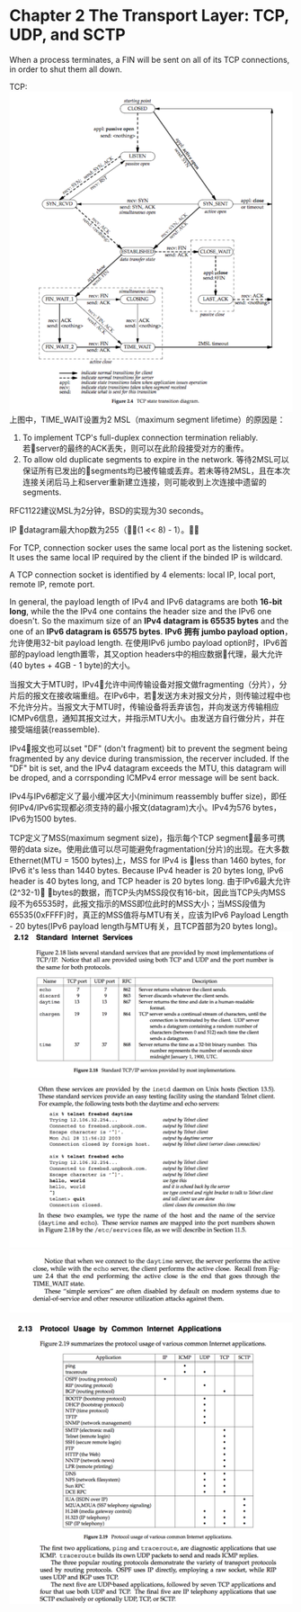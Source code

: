 # Chapter 2 The Transport Layer: TCP, UDP, and SCTP
When a process terminates, a FIN will be sent on all of its TCP connections, in order to shut them all down.   

TCP:   
![TCP state transition diagram](pics/2.4.png)   
上图中，TIME_WAIT设置为2 MSL（maximum segment lifetime）的原因是：    
   1. To implement TCP's full-duplex connection termination reliably. 若server的最终的ACK丢失，则可以在此阶段接受对方的重传。   
   2. To allow old duplicate segments to expire in the network.  等待2MSL可以保证所有已发出的segments均已被传输或丢弃。若未等待2MSL，且在本次连接关闭后马上和server重新建立连接，则可能收到上次连接中遗留的segments.   

RFC1122建议MSL为2分钟，BSD的实现为30 seconds。   

IP datagram最大hop数为255（(1 << 8) - 1）。   

For TCP, connection socker uses the same local port as the listening socket. It uses the same local IP required by the client if the binded IP is wildcard.   

A TCP connection socket is identified by 4 elements: local IP, local port, remote IP, remote port.   

In general, the payload length of IPv4 and IPv6 datagrams are both **16-bit long**, while the the IPv4 one contains the header size and the IPv6 one doesn't. So the maximum size of an **IPv4 datagram is 65535 bytes** and the one of an **IPv6 datagram is 65575 bytes**. **IPv6 拥有 jumbo payload option**，允许使用32-bit payload length. 在使用IPv6 jumbo payload option时，IPv6首部的payload length置零，其又option headers中的相应数据代理，最大允许(40 bytes + 4GB - 1 byte)的大小。    

当报文大于MTU时，IPv4允许中间传输设备对报文做fragmenting（分片），分片后的报文在接收端重组。在IPv6中，若发送方未对报文分片，则传输过程中也不允许分片。当报文大于MTU时，传输设备将丢弃该包，并向发送方传输相应ICMPv6信息，通知其报文过大，并指示MTU大小。由发送方自行做分片，并在接受端组装(reassemble).    

IPv4报文也可以set "DF" (don't fragment) bit to prevent the segment being fragmented by any device during transmission, the recerver included. If the "DF" bit is set, and the IPv4 datagram exceeds the MTU, this datagram will be droped, and a corrsponding ICMPv4 error message will be sent back.   

IPv4与IPv6都定义了最小缓冲区大小(minimum reassembly buffer size)，即任何IPv4/IPv6实现都必须支持的最小报文(datagram)大小。IPv4为576 bytes，IPv6为1500 bytes.   

TCP定义了MSS(maximum segment size)，指示每个TCP segment最多可携带的data size。使用此值可以尽可能避免fragmentation(分片)的出现。在大多数Ethernet(MTU = 1500 bytes)上，MSS for IPv4 is less than 1460 bytes, for IPv6 it's less than 1440 bytes. Because IPv4 header is 20 bytes long, IPv6 header is 40 bytes long, and TCP header is 20 bytes long. 由于IPv6最大允许(2^32-1) bytes的数据，而TCP头内MSS段仅有16-bit，因此当TCP头内MSS段不为65535时，此报文指示的MSS即位此时的MSS大小；当MSS段值为65535(0xFFFF)时，真正的MSS值将与MTU有关，应该为IPv6 Payload Length - 20 bytes(IPv6 payload length与MTU有关，且TCP首部为20 bytes long)。     
![Standard TCP/IP Services Provided by Most Implementations](pics/2.18.png)   
![P.77-1](pics/P.77-1.png)   
![P.78-1](pics/P.78-1.png)   

![P.78-2](pics/P.78-2.png)   
